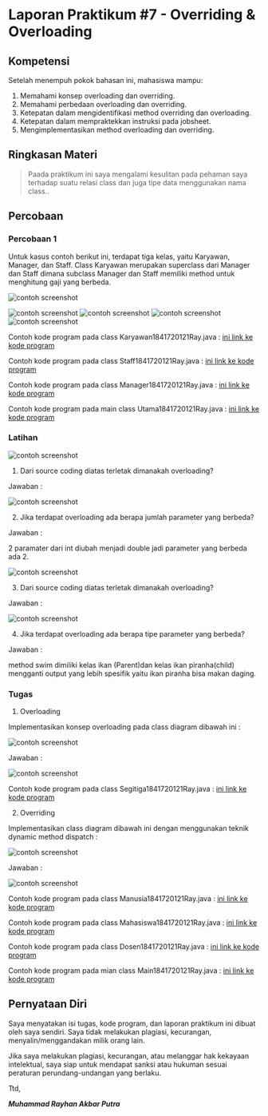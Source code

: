 # Laporan Praktikum #7 - Overriding & Overloading

## Kompetensi


Setelah menempuh pokok bahasan ini, mahasiswa mampu: 
1. Memahami konsep overloading dan overriding. 	
2. Memahami perbedaan overloading dan overriding. 	
3. Ketepatan dalam mengidentifikasi method overriding dan overloading.
4. Ketepatan dalam mempraktekkan instruksi pada jobsheet. 
5. 	Mengimplementasikan method overloading dan overriding. 
  
## Ringkasan Materi

>Paada praktikum ini saya mengalami kesulitan pada pehaman saya terhadap suatu relasi class dan juga tipe data menggunakan nama class..


## Percobaan

### Percobaan 1

Untuk kasus contoh berikut ini, terdapat tiga kelas, yaitu Karyawan, Manager, dan Staff. Class Karyawan merupakan superclass dari Manager dan Staff dimana subclass Manager dan Staff memiliki method untuk menghitung gaji yang berbeda. 

![contoh screenshot](img/Screenshot_1.png)

![contoh screenshot](img/Screenshot_2.png)
![contoh screenshot](img/Screenshot_3.png)
![contoh screenshot](img/Screenshot_4.png)
![contoh screenshot](img/Screenshot_5.png)

Contoh kode program pada class Karyawan1841720121Ray.java : [ini link ke kode program](../../src/7_Overriding_dan_Overloading/Percobaan1/Karyawan1841720121Ray.java)

Contoh kode program pada class Staff1841720121Ray.java : [ini link ke kode program](../../src/7_Overriding_dan_Overloading/Percobaan1/Staff1841720121Ray.java)

Contoh kode program pada class Manager1841720121Ray.java : [ini link ke kode program](../../src/7_Overriding_dan_Overloading/Percobaan1/Manager1841720121Ray.java)

Contoh kode program pada main class Utama1841720121Ray.java : [ini link ke kode program](../../src/7_Overriding_dan_Overloading/Percobaan1/Utama1841720121Ray.java)

### Latihan

![contoh screenshot](img/Screenshot_6.png)

1. Dari source coding diatas terletak dimanakah overloading? 

Jawaban :

![contoh screenshot](img/Screenshot_7.png)

2. Jika terdapat overloading ada berapa jumlah parameter yang berbeda? 

Jawaban :

2 paramater dari int diubah menjadi double jadi parameter yang berbeda ada 2.


![contoh screenshot](img/Screenshot_8.png)

3. Dari source coding diatas terletak dimanakah overloading? 

Jawaban :

![contoh screenshot](img/Screenshot_9.png)

4. Jika terdapat overloading ada berapa tipe parameter yang berbeda? 

Jawaban :

method swim dimiliki kelas ikan (Parent)dan kelas ikan piranha(child) mengganti output yang lebih spesifik yaitu ikan piranha bisa makan daging.

### Tugas

1. Overloading 

Implementasikan konsep overloading pada class diagram dibawah ini : 

![contoh screenshot](img/Screenshot_10.png)

Jawaban :

![contoh screenshot](img/Screenshot_12.png)

Contoh kode program pada class Segitiga1841720121Ray.java : [ini link ke kode program](../../src/7_Overriding_dan_Overloading/Tugas1/Segitiga1841720121Ray.java)

2.  Overriding 

Implementasikan class diagram dibawah ini dengan menggunakan teknik dynamic method dispatch : 

![contoh screenshot](img/Screenshot_11.png)

Jawaban :

![contoh screenshot](img/Screenshot_13.png)

Contoh kode program pada class Manusia1841720121Ray.java : [ini link ke kode program](../../src/7_Overriding_dan_Overloading/Tugas2/Manusia1841720121Ray.java)

Contoh kode program pada class Mahasiswa1841720121Ray.java : [ini link ke kode program](../../src/7_Overriding_dan_Overloading/Tugas2/Mahasiswa1841720121Ray.java)

Contoh kode program pada class Dosen1841720121Ray.java : [ini link ke kode program](../../src/7_Overriding_dan_Overloading/Tugas2/Dosen1841720121Ray.java)

Contoh kode program pada mian class Main1841720121Ray.java : [ini link ke kode program](../../src/7_Overriding_dan_Overloading/Tugas2/Main1841720121Ray.java)

## Pernyataan Diri

Saya menyatakan isi tugas, kode program, dan laporan praktikum ini dibuat oleh saya sendiri. Saya tidak melakukan plagiasi, kecurangan, menyalin/menggandakan milik orang lain.

Jika saya melakukan plagiasi, kecurangan, atau melanggar hak kekayaan intelektual, saya siap untuk mendapat sanksi atau hukuman sesuai peraturan perundang-undangan yang berlaku.

Ttd,

***Muhammad Rayhan Akbar Putra***